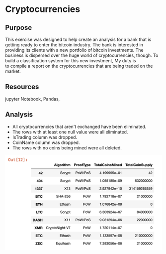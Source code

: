 # Cryptocurrencies

## Purpose

This exercise was designed to help create an analysis for a bank that is getting ready to enter the bitcoin industry. The bank is interested in providing its clients with a new portfolio of bitcoin investments. The business is dispersed over the huge world of cryptocurrencies, though. To build a classification system for this new investment, My duty is to compile a report on the cryptocurrencies that are being traded on the market.

## Resources
jupyter Notebook, Pandas, 

## Analysis

  - All cryptocurrencies that aren't exchanged have been eliminated.
  - The rows with at least one null value were all eliminated.
  - IsTrading column was dropped.
  - CoinName column was dropped.
  - The rows with no coins being mined were all deleted.
  
 ![alt text](images/crypto_df_v1.png)

